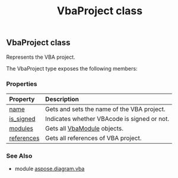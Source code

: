 ﻿---
title: VbaProject class
second_title: Aspose.Diagram for Python via .NET API References
description: 
type: docs
weight: 30
url: /python-net/aspose.diagram.vba/vbaproject/
is_root: false
---

## VbaProject class

Represents the VBA project.



The VbaProject type exposes the following members:

### Properties
| Property | Description |
| :- | :- |
| [name](/diagram/python-net/aspose.diagram.vba/vbaproject/name) | Gets and sets the name of the VBA project. |
| [is_signed](/diagram/python-net/aspose.diagram.vba/vbaproject/is_signed) | Indicates whether VBAcode is signed or not. |
| [modules](/diagram/python-net/aspose.diagram.vba/vbaproject/modules) | Gets all [VbaModule](/diagram/python-net/aspose.diagram.vba/vbamodule) objects. |
| [references](/diagram/python-net/aspose.diagram.vba/vbaproject/references) | Gets all references of VBA project. |


### See Also

* module [aspose.diagram.vba](../)
